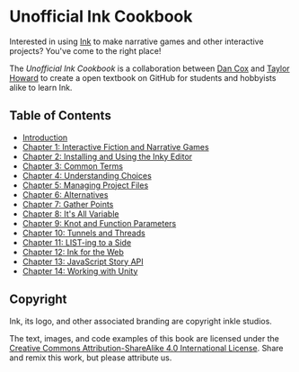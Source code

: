 # Unofficial Ink Cookbook

Interested in using [Ink](https://www.inklestudios.com/ink/) to make narrative games and other interactive projects? You've come to the right place!

The *Unofficial Ink Cookbook* is a collaboration between [Dan Cox](https://github.com/videlais) and [Taylor Howard](https://github.com/KentonTaylorHoward) to create a open textbook on GitHub for students and hobbyists alike to learn Ink.

## Table of Contents

- [Introduction](Introduction/index.md)
- [Chapter 1: Interactive Fiction and Narrative Games](Chapter1/index.md)
- [Chapter 2: Installing and Using the Inky Editor](Chapter2/index.md)
- [Chapter 3: Common Terms](Chapter3/index.md)
- [Chapter 4: Understanding Choices](Chapter4/index.md)
- [Chapter 5: Managing Project Files](Chapter5/index.md)
- [Chapter 6: Alternatives](Chapter6/index.md)
- [Chapter 7: Gather Points](Chapter7/index.md)
- [Chapter 8: It's All Variable](Chapter8/index.md)
- [Chapter 9: Knot and Function Parameters](Chapter9/index.md)
- [Chapter 10: Tunnels and Threads](Chapter10/index.md)
- [Chapter 11: LIST-ing to a Side](Chapter11/index.md)
- [Chapter 12: Ink for the Web](Chapter12/index.md)
- [Chapter 13: JavaScript Story API](Chapter13/index.md)
- [Chapter 14: Working with Unity](Chapter14/index.md)

## Copyright

Ink, its logo, and other associated branding are copyright inkle studios.

The text, images, and code examples of this book are licensed under the [Creative Commons Attribution-ShareAlike 4.0 International License](https://creativecommons.org/licenses/by-sa/4.0/). Share and remix this work, but please attribute us.
